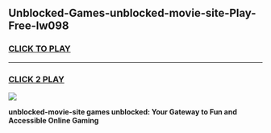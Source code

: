 
## Unblocked-Games-unblocked-movie-site-Play-Free-lw098
<h3>
<a href="https://premium76.site?title=unblocked-movie-site&ref=20M">CLICK TO PLAY</a></h3>
<hr>

<h3>
<a href="https://premium76.site?title=unblocked-movie-site&ref=20M">CLICK 2 PLAY</a>
  
</h3>

<a href="https://premium76.site?title=unblocked-movie-site&ref=19M"><img src="https://clearcache.store/games.png"></a>


**unblocked-movie-site games unblocked: Your Gateway to Fun and Accessible Online Gaming**
